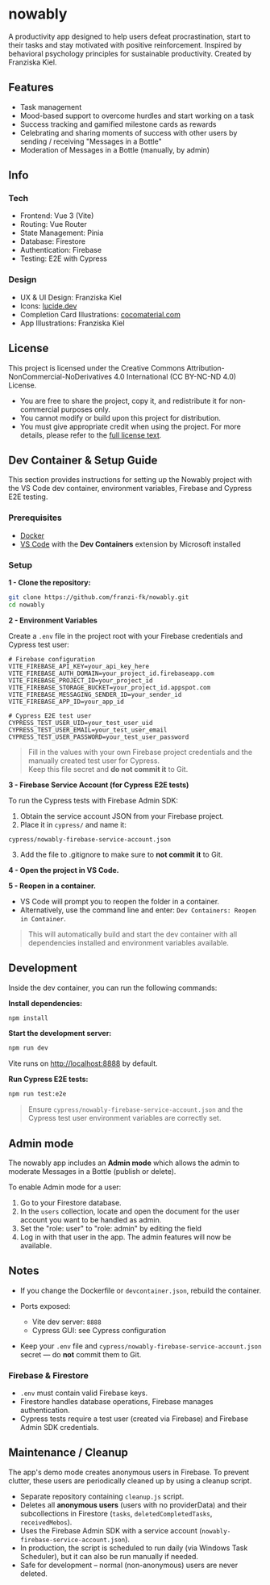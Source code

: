 # nowably

A productivity app designed to help users defeat procrastination, start to their tasks and stay motivated with positive reinforcement. Inspired by behavioral psychology principles for sustainable productivity. Created by Franziska Kiel.

## Features

- Task management
- Mood-based support to overcome hurdles and start working on a task
- Success tracking and gamified milestone cards as rewards
- Celebrating and sharing moments of success with other users by sending / receiving "Messages in a Bottle"
- Moderation of Messages in a Bottle (manually, by admin)

## Info

### Tech

- Frontend: Vue 3 (Vite)
- Routing: Vue Router
- State Management: Pinia
- Database: Firestore
- Authentication: Firebase
- Testing: E2E with Cypress

### Design

- UX & UI Design: Franziska Kiel
- Icons: [lucide.dev](https://lucide.dev/)
- Completion Card Illustrations: [cocomaterial.com](https://cocomaterial.com/)
- App Illustrations: Franziska Kiel

## License

This project is licensed under the Creative Commons Attribution-NonCommercial-NoDerivatives 4.0 International (CC BY-NC-ND 4.0) License.

- You are free to share the project, copy it, and redistribute it for non-commercial purposes only.
- You cannot modify or build upon this project for distribution.
- You must give appropriate credit when using the project.
  For more details, please refer to the [full license text](https://creativecommons.org/licenses/by-nc-nd/4.0/).

## Dev Container & Setup Guide

This section provides instructions for setting up the Nowably project with the VS Code dev container, environment variables, Firebase and Cypress E2E testing.

### Prerequisites

- [Docker](https://www.docker.com/get-started)
- [VS Code](https://code.visualstudio.com/) with the **Dev Containers** extension by Microsoft installed

### Setup

**1 - Clone the repository:**

```bash
git clone https://github.com/franzi-fk/nowably.git
cd nowably
```

**2 - Environment Variables**

Create a `.env` file in the project root with your Firebase credentials and Cypress test user:

```env
# Firebase configuration
VITE_FIREBASE_API_KEY=your_api_key_here
VITE_FIREBASE_AUTH_DOMAIN=your_project_id.firebaseapp.com
VITE_FIREBASE_PROJECT_ID=your_project_id
VITE_FIREBASE_STORAGE_BUCKET=your_project_id.appspot.com
VITE_FIREBASE_MESSAGING_SENDER_ID=your_sender_id
VITE_FIREBASE_APP_ID=your_app_id

# Cypress E2E test user
CYPRESS_TEST_USER_UID=your_test_user_uid
CYPRESS_TEST_USER_EMAIL=your_test_user_email
CYPRESS_TEST_USER_PASSWORD=your_test_user_password
```

> Fill in the values with your own Firebase project credentials and the manually created test user for Cypress.  
> Keep this file secret and **do not commit it** to Git.

**3 - Firebase Service Account (for Cypress E2E tests)**

To run the Cypress tests with Firebase Admin SDK:

1. Obtain the service account JSON from your Firebase project.
2. Place it in `cypress/` and name it:

```
cypress/nowably-firebase-service-account.json
```

3. Add the file to .gitignore to make sure to **not commit it** to Git.

**4 - Open the project in VS Code.**

**5 - Reopen in a container.**

- VS Code will prompt you to reopen the folder in a container.
- Alternatively, use the command line and enter: `Dev Containers: Reopen in Container`.

> This will automatically build and start the dev container with all dependencies installed and environment variables available.

## Development

Inside the dev container, you can run the following commands:

**Install dependencies:**

```bash
npm install
```

**Start the development server:**

```bash
npm run dev
```

Vite runs on [http://localhost:8888](http://localhost:8888) by default.

**Run Cypress E2E tests:**

```bash
npm run test:e2e
```

> Ensure `cypress/nowably-firebase-service-account.json` and the Cypress test user environment variables are correctly set.

## Admin mode

The nowably app includes an **Admin mode** which allows the admin to moderate Messages in a Bottle (publish or delete).

To enable Admin mode for a user:

1. Go to your Firestore database.
2. In the `users` collection, locate and open the document for the user account you want to be handled as admin.
3. Set the "role: user" to "role: admin" by editing the field
4. Log in with that user in the app. The admin features will now be available.

## Notes

- If you change the Dockerfile or `devcontainer.json`, rebuild the container.

- Ports exposed:

  - Vite dev server: `8888`
  - Cypress GUI: see Cypress configuration

- Keep your `.env` file and `cypress/nowably-firebase-service-account.json` secret — do **not** commit them to Git.

### Firebase & Firestore

- `.env` must contain valid Firebase keys.
- Firestore handles database operations, Firebase manages authentication.
- Cypress tests require a test user (created via Firebase) and Firebase Admin SDK credentials.

## Maintenance / Cleanup

The app's demo mode creates anonymous users in Firebase. To prevent clutter, these users are periodically cleaned up by using a cleanup script.

- Separate repository containing `cleanup.js` script.
- Deletes all **anonymous users** (users with no providerData) and their subcollections in Firestore (`tasks`, `deletedCompletedTasks`, `receivedMebos`).
- Uses the Firebase Admin SDK with a service account (`nowably-firebase-service-account.json`).
- In production, the script is scheduled to run daily (via Windows Task Scheduler), but it can also be run manually if needed.
- Safe for development – normal (non-anonymous) users are never deleted.
